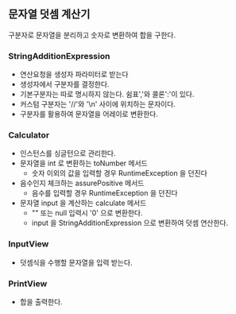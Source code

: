## 문자열 덧셈 계산기

구분자로 문자열을 분리하고 숫자로 변환하여 합을 구한다.

### StringAdditionExpression 
* 연산요청을 생성자 파라미터로 받는다
* 생성자에서 구분자를 결정한다.
* 기본구분자는 따로 명시하지 않는다. 쉼표','와 콜론':'이 있다.
* 커스텀 구분자는 '//'와 '\n' 사이에 위치하는 문자이다.
* 구분자를 활용하여 문자열을 어레이로 변환한다.

### Calculator
* 인스턴스를 싱글턴으로 관리한다.
* 문자열을 int 로 변환하는 toNumber 메서드
    * 숫자 이외의 값을 입력할 경우 RuntimeException 을 던진다
* 음수인지 체크하는 assurePositive 메서드
    * 음수를 입력할 경우 RuntimeException 을 던진다
* 문자열 input 을 계산하는 calculate 메서드
  * "" 또는 null 입력시 '0' 으로 변환한다.
  * input 을 StringAdditionExpression 으로 변환하여 덧셈 연산한다.


### InputView
* 덧셈식을 수행할 문자열을 입력 받는다.

### PrintView
* 합을 출력한다. 
